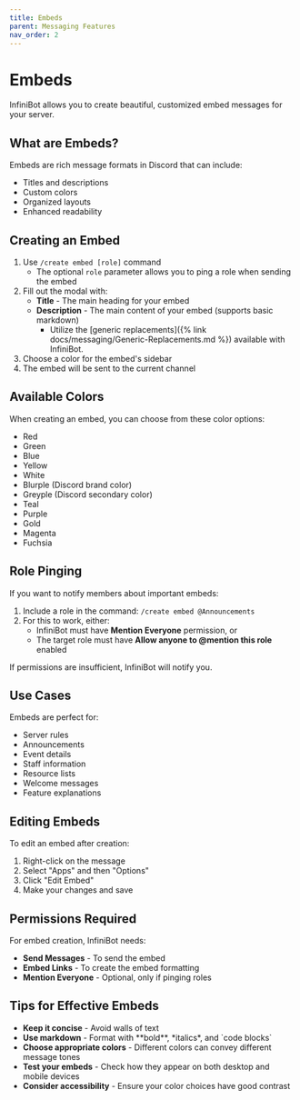 ```yaml
---
title: Embeds
parent: Messaging Features
nav_order: 2
---
```


# Embeds

InfiniBot allows you to create beautiful, customized embed messages for your server.

## What are Embeds?

Embeds are rich message formats in Discord that can include:
- Titles and descriptions
- Custom colors
- Organized layouts
- Enhanced readability

## Creating an Embed

1. Use `/create embed [role]` command
   - The optional `role` parameter allows you to ping a role when sending the embed
2. Fill out the modal with:
   - **Title** - The main heading for your embed
   - **Description** - The main content of your embed (supports basic markdown)
      + Utilize the [generic replacements]({% link docs/messaging/Generic-Replacements.md %}) available with InfiniBot.
3. Choose a color for the embed's sidebar
4. The embed will be sent to the current channel

## Available Colors

When creating an embed, you can choose from these color options:
- Red
- Green
- Blue
- Yellow
- White
- Blurple (Discord brand color)
- Greyple (Discord secondary color)
- Teal
- Purple
- Gold
- Magenta
- Fuchsia

## Role Pinging

If you want to notify members about important embeds:

1. Include a role in the command: `/create embed @Announcements`
2. For this to work, either:
   - InfiniBot must have **Mention Everyone** permission, or
   - The target role must have **Allow anyone to @mention this role** enabled

If permissions are insufficient, InfiniBot will notify you.

## Use Cases

Embeds are perfect for:
- Server rules
- Announcements
- Event details
- Staff information
- Resource lists
- Welcome messages
- Feature explanations

## Editing Embeds

To edit an embed after creation:
1. Right-click on the message
2. Select "Apps" and then "Options"
3. Click "Edit Embed"
4. Make your changes and save

## Permissions Required

For embed creation, InfiniBot needs:
- **Send Messages** - To send the embed
- **Embed Links** - To create the embed formatting
- **Mention Everyone** - Optional, only if pinging roles

## Tips for Effective Embeds

- **Keep it concise** - Avoid walls of text
- **Use markdown** - Format with \*\*bold\*\*, \*italics\*, and \`code blocks\`
- **Choose appropriate colors** - Different colors can convey different message tones
- **Test your embeds** - Check how they appear on both desktop and mobile devices
- **Consider accessibility** - Ensure your color choices have good contrast
